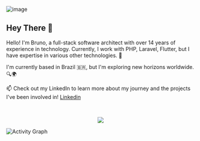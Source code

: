 ![image](https://github.com/user-attachments/assets/6dbc4180-3a06-469a-a60c-d247ae735ab6)

## Hey There 👋

Hello! I'm Bruno, a full-stack software architect with over 14 years of experience in technology. Currently, I work with PHP, Laravel, Flutter, but I have expertise in various other technologies. 🚀

I'm currently based in Brazil 🇧🇷, but I'm exploring new horizons worldwide. 🔍🌍 

📫 Check out my LinkedIn to learn more about my journey and the projects I've been involved in! [Linkedin](https://www.linkedin.com/in/arquiteto-software-bruno)

<br />
<p align="center">
  <a href="https://programadorbruno.com.br">
    <img src="https://skills.thijs.gg/icons?i=js,html,css,flutter,laravel,php,docker,nextjs,react,aws,angular,postgres,mysql,bootstrap,idea&theme=dark" />
  </a>
</p>


![Activity Graph](https://github-readme-activity-graph.vercel.app/graph?username=itbrunoms&bg_color=000500&color=03b303&line=919919&point=919919&area=true&point=03b303&area=true&border_color=5c5d56)

